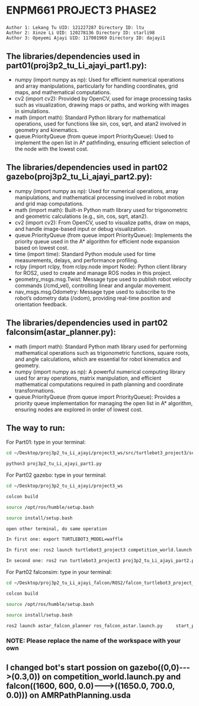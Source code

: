 # ENPM661 PROJECT3 PHASE2
### 
    Author 1: Lekang Tu UID: 121227287 Directory ID: ltu
    Author 2: Xinze Li UID: 120278136 Directory ID: starli98
    Author 3: Opeyemi Ajayi UID: 117001969 Directory ID: dajayi1

## The libraries/dependencies used in part01(proj3p2_tu_Li_ajayi_part1.py):

- numpy (import numpy as np): Used for efficient numerical operations and array manipulations, particularly for handling coordinates, grid maps, and mathematical computations.
- cv2 (import cv2): Provided by OpenCV, used for image processing tasks such as visualization, drawing maps or paths, and working with images in simulations.
- math (import math): Standard Python library for mathematical operations, used for functions like sin, cos, sqrt, and atan2 involved in geometry and kinematics.
- queue.PriorityQueue (from queue import PriorityQueue): Used to implement the open list in A* pathfinding, ensuring efficient selection of the node with the lowest cost.


## The libraries/dependencies used in part02 gazebo(proj3p2_tu_Li_ajayi_part2.py):

- numpy (import numpy as np): Used for numerical operations, array manipulations, and mathematical processing involved in robot motion and grid map computations.
- math (import math): Built-in Python math library used for trigonometric and geometric calculations (e.g., sin, cos, sqrt, atan2).
- cv2 (import cv2): From OpenCV, used to visualize paths, draw on maps, and handle image-based input or debug visualization.
- queue.PriorityQueue (from queue import PriorityQueue): Implements the priority queue used in the A* algorithm for efficient node expansion based on lowest cost.
- time (import time): Standard Python module used for time measurements, delays, and performance profiling.
- rclpy (import rclpy, from rclpy.node import Node): Python client library for ROS2, used to create and manage ROS nodes in this project.
- geometry_msgs.msg.Twist: Message type used to publish robot velocity commands (/cmd_vel), controlling linear and angular movement.
- nav_msgs.msg.Odometry: Message type used to subscribe to the robot’s odometry data (/odom), providing real-time position and orientation feedback.

## The libraries/dependencies used in part02 falconsim(astar_planner.py):
- math (import math): Standard Python math library used for performing mathematical operations such as trigonometric functions, square roots, and angle calculations, which are essential for robot kinematics and geometry.
- numpy (import numpy as np): A powerful numerical computing library used for array operations, matrix manipulation, and efficient mathematical computations required in path planning and coordinate transformations.
- queue.PriorityQueue (from queue import PriorityQueue): Provides a priority queue implementation for managing the open list in A* algorithm, ensuring nodes are explored in order of lowest cost.


## The way to run:

For Part01:
type in your terminal: 

```sh
cd ~/Desktop/proj3p2_tu_Li_ajayi/project3_ws/src/turtlebot3_project3/scripts
```
```sh
python3 proj3p2_tu_Li_ajayi_part1.py
```

For Part02 gazebo:
type in your terminal:
```sh
cd ~/Desktop/proj3p2_tu_Li_ajayi/project3_ws
```
```sh
colcon build
```
```sh
source /opt/ros/humble/setup.bash
```
```sh
source install/setup.bash
```
```sh
open other terminal, do same operation
```
```sh
In first one: export TURTLEBOT3_MODEL=waffle
```
```sh
In first one: ros2 launch turtlebot3_project3 competition_world.launch.py
```
```sh
In second one: ros2 run turtlebot3_project3 proj3p2_tu_Li_ajayi_part2.py
```

For Part02 falconsim:
type in your terminal:
```sh
cd ~/Desktop/proj3p2_tu_Li_ajayi_falcon/ROS2/falcon_turtlebot3_project_ws
```
```sh
colcon build
```
```sh
source /opt/ros/humble/setup.bash
```
```sh
source install/setup.bash
```
```sh
ros2 launch astar_falcon_planner ros_falcon_astar.launch.py     start_position:="[0.5,1.5,0.0]"     end_position:="[5.0,1.5,0.0]"     robot_radius:=0.105     clearance:=0.10     delta_time:=0.1     wheel_radius:=0.033     wheel_distance:=0.16     rpms:="[60.0,30.0]"
```
### NOTE: Please replace the name of the workspace with your own
## I changed bot's start possion on gazebo((0,0)--->(0.3,0)) on competition_world.launch.py and falcon((1600, 600, 0.0)--->((1650.0, 700.0, 0.0))) on AMRPathPlanning.usda
